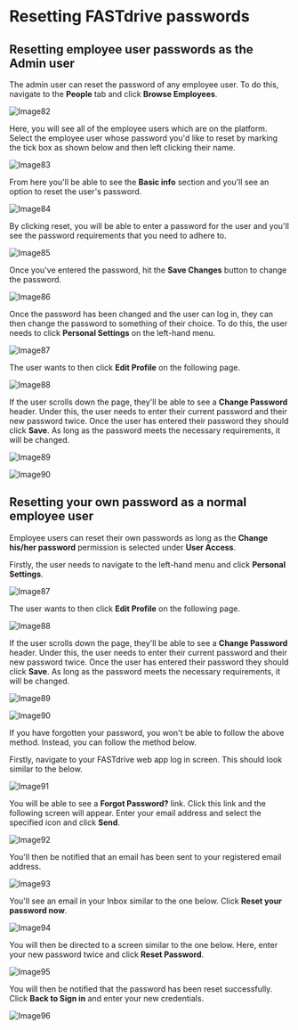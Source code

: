 # Resetting FASTdrive passwords

## Resetting employee user passwords as the Admin user

The admin user can reset the password of any employee user. To do this, navigate to the __People__ tab and click __Browse Employees__.

![Image82](files/Image82.png)

Here, you will see all of the employee users which are on the platform. Select the employee user whose password you'd like to reset by marking the tick box as shown below and then left clicking their name.

![Image83](files/Image83.png)

From here you'll be able to see the __Basic info__ section and you'll see an option to reset the user's password.

![Image84](files/Image84.png)

By clicking reset, you will be able to enter a password for the user and you'll see the password requirements that you need to adhere to.

![Image85](files/Image85.png)

Once you've entered the password, hit the __Save Changes__ button to change the password.

![Image86](files/Image86.png)

Once the password has been changed and the user can log in, they can then change the password to something of their choice. To do this, the user needs to click __Personal Settings__ on the left-hand menu.

![Image87](files/Image87.png)

The user wants to then click __Edit Profile__ on the following page.

![Image88](files/Image88.png)

If the user scrolls down the page, they'll be able to see a __Change Password__ header. Under this, the user needs to enter their current password and their new password twice. Once the user has entered their password they should click __Save__. As long as the password meets the necessary requirements, it will be changed.

![Image89](files/Image89.png)

![Image90](files/Image90.png)

## Resetting your own password as a normal employee user

Employee users can reset their own passwords as long as the __Change his/her password__ permission is selected under __User Access__.

Firstly, the user needs to navigate to the left-hand menu and click __Personal Settings__.

![Image87](files/Image87.png)

The user wants to then click __Edit Profile__ on the following page.

![Image88](files/Image88.png)

If the user scrolls down the page, they'll be able to see a __Change Password__ header. Under this, the user needs to enter their current password and their new password twice. Once the user has entered their password they should click __Save__. As long as the password meets the necessary requirements, it will be changed.

![Image89](files/Image89.png)

![Image90](files/Image90.png)

If you have forgotten your password, you won't be able to follow the above method. Instead, you can follow the method below.

Firstly, navigate to your FASTdrive web app log in screen. This should look similar to the below.

![Image91](files/Image91.png)

You will be able to see a __Forgot Password?__ link. Click this link and the following screen will appear. Enter your email address and select the specified icon and click __Send__.

![Image92](files/Image92.png)

You'll then be notified that an email has been sent to your registered email address.

![Image93](files/Image93.png)

You'll see an email in your Inbox similar to the one below. Click __Reset your password now__.

![Image94](files/Image94.png)

You will then be directed to a screen similar to the one below. Here, enter your new password twice and click __Reset Password__.

![Image95](files/Image95.png)

You will then be notified that the password has been reset successfully. Click __Back to Sign in__ and enter your new credentials.

![Image96](files/Image96.png)
